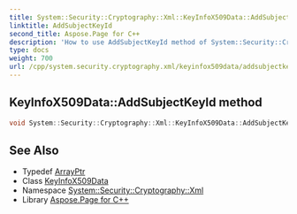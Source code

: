 ```yaml
---
title: System::Security::Cryptography::Xml::KeyInfoX509Data::AddSubjectKeyId method
linktitle: AddSubjectKeyId
second_title: Aspose.Page for C++
description: 'How to use AddSubjectKeyId method of System::Security::Cryptography::Xml::KeyInfoX509Data class in C++.'
type: docs
weight: 700
url: /cpp/system.security.cryptography.xml/keyinfox509data/addsubjectkeyid/
---
```

## KeyInfoX509Data::AddSubjectKeyId method




```cpp
void System::Security::Cryptography::Xml::KeyInfoX509Data::AddSubjectKeyId(ArrayPtr<uint8_t> subjectKeyId)
```

## See Also

* Typedef [ArrayPtr](../../../system/arrayptr/)
* Class [KeyInfoX509Data](../)
* Namespace [System::Security::Cryptography::Xml](../../)
* Library [Aspose.Page for C++](../../../)

